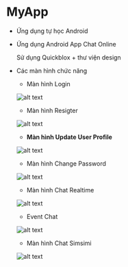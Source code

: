 # MyApp

- Ứng dụng tự học Android

- Ứng dụng Android App Chat Online

    Sử dụng Quickblox + thư viện design

- Các màn hình chức năng

    + Màn hình Login
    
    ![alt text](https://github.com/pgdiamond123/MyApp/blob/master/screenshot/login.PNG)
    
    + Màn hình Resigter
    
    ![alt text](https://github.com/pgdiamond123/MyApp/blob/master/screenshot/register.PNG)
    
    + <b>Màn hình Update User Profile</b>
    
    ![alt text](https://github.com/pgdiamond123/MyApp/blob/master/screenshot/updateprofile.PNG)
    
    + Màn hình Change Password
    
    ![alt text](https://github.com/pgdiamond123/MyApp/blob/master/screenshot/changepassword.PNG)
    
    + Màn hình Chat Realtime
    
    ![alt text](https://github.com/pgdiamond123/MyApp/blob/master/screenshot/chat.PNG)
    
    + Event Chat
    
    ![alt text](https://github.com/pgdiamond123/MyApp/blob/master/screenshot/eventchat.PNG)
    
    + Màn hình Chat Simsimi
    
    ![alt text](https://github.com/pgdiamond123/MyApp/blob/master/screenshot/simsimi.PNG)
